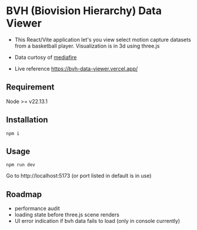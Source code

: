 # BVH (Biovision Hierarchy) Data Viewer

- This React/Vite application let's you view select motion capture datasets from a basketball player. Visualization is in 3d using three.js

- Data curtosy of [mediafire](https://www.mediafire.com/?o6ncxuu1oq5r6z9)

- Live reference https://bvh-data-viewer.vercel.app/

## Requirement
Node >= v22.13.1

## Installation

```
npm i
```

## Usage

```
npm run dev
```

Go to http://localhost:5173 (or port listed in default is in use)

## Roadmap
- performance audit
- loading state before three.js scene renders
- UI error indication if bvh data fails to load (only in console currently)
